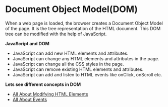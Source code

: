 # Document Object Model(DOM)

When a web page is loaded, the browser creates a Document Object Model of the page. It is the tree representation of the HTML document. This DOM tree can be modified with the help of JavaScript.

**JavaScript and DOM**

- JavaScript can add new HTML elements and attributes.
- JavaScript can change any HTML elements and attributes in the page.
- JavaScript can change all the CSS styles in the page.
- JavaScript can remove existing HTML elements and attributes.
- JavaScript can add and listen to HTML events like onClick, onScroll etc.

**Lets see different concepts in DOM**

- [All About Modifying HTML Elements](https://praveenoruganti.github.io/praveenoruganti-vanilla-js/8_Document%20Object%20Model(DOM)/1_HTML%20Elements)
- [All About Events](https://praveenoruganti.github.io/praveenoruganti-vanilla-js/8_Document%20Object%20Model(DOM)/2_Events)


